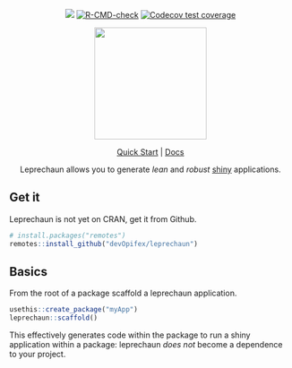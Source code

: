 <div align="center">

<!-- badges: start -->
![](https://img.shields.io/badge/license-Apache%202-blue)
[![R-CMD-check](https://github.com/devOpifex/leprechaun/workflows/R-CMD-check/badge.svg)](https://github.com/devOpifex/leprechaun/actions)
[![Codecov test coverage](https://codecov.io/gh/devOpifex/leprechaun/branch/master/graph/badge.svg)](https://app.codecov.io/gh/devOpifex/leprechaun?branch=master)
<!-- badges: end -->

<img src="docs/_assets/leprechaun.png" height=200>

[Quick Start](https://leprechaun.opifex.org/#/guide/quick-start) | [Docs](https://leprechaun.opifex.org)

Leprechaun allows you to generate _lean_ and _robust_ 
[shiny](https://shiny.rstudio.com/) applications.

</div>

## Get it

Leprechaun is not yet on CRAN, get it from Github.

``` r
# install.packages("remotes")
remotes::install_github("devOpifex/leprechaun")
```

## Basics

From the root of a package scaffold a leprechaun application.

``` r
usethis::create_package("myApp")
leprechaun::scaffold()
```

This effectively generates code within the package to run a 
shiny application within a package: leprechaun _does not_ 
become a dependence to your project.
